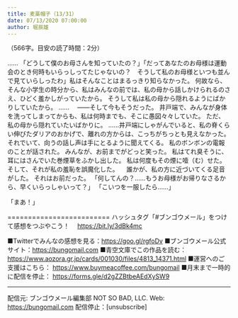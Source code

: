 ```yaml
---
title: 麦藁帽子（13/31）
date: 07/13/2020 07:00:00
author: 堀辰雄
---
```


（566字。目安の読了時間：2分）

……
「どうして僕のお母さんを知っていたの？」「だってあなたのお母様は運動会のとき何時もいらっしってたじゃないの？　そうして私のお母様といつも並んで見ていらしったわ」私はそんなことはまるっきり知らなかった。
何故なら、そんな小学生の時分から、私はみんなの前では、私の母から話しかけられるのさえ、ひどく羞かしがっていたから。
そうして私は私の母から隠れるようにばかりしていたから。
……
　――そして今もそうだった。
井戸端で、みんなが身体を洗ってしまってからも、私は何時までも、そこに愚図々々していた。
ただ、私の母から隠れていたいばかりに。
……井戸端にしゃがんでいると、私の脊くらい伸びたダリアのおかげで、離れの方からは、こっちがちっとも見えなかった。
それでいて、向うの話し声は手にとるように聞えてくる。
私のボンボンの電報のことが話された。
みんなが、お前までがどっと笑った。
私はてれ臭そうに、耳にはさんでいた巻煙草をふかし出した。
私は何度もその煙に噎（む）せた。
そして、それが私の羞恥を誤魔化した。
　誰かが、私の方に近づいてくる足音がした。
それはお前だった。
「何してんの？……もうお母様がお帰りなさるから、早くいらっしゃいって？」
「こいつを一服したら……」

「まあ！」

=========================
ハッシュタグ「#ブンゴウメール」をつけて感想をつぶやこう！　
https://bit.ly/3dBk4mc

■Twitterでみんなの感想を見る：https://goo.gl/rgfoDv
■ブンゴウメール公式サイト：https://bungomail.com
■青空文庫でこの作品を読む：https://www.aozora.gr.jp/cards/001030/files/4813_14371.html
■運営へのご支援はこちら： https://www.buymeacoffee.com/bungomail
■月末まで一時的に配信を停止： https://forms.gle/d2gZZBtbeAEdXySW9

-------
配信元: ブンゴウメール編集部
NOT SO BAD, LLC.
Web: https://bungomail.com
配信停止：[unsubscribe]

